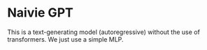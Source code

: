 # Naivie GPT

This is a text-generating model (autoregressive) without the use of transformers. We just use a simple MLP.
